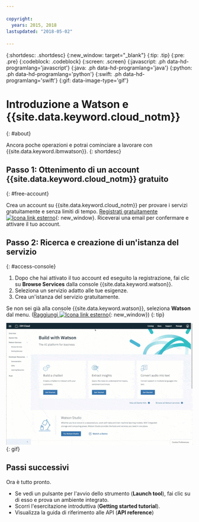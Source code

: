 ```yaml
---

copyright:
  years: 2015, 2018
lastupdated: "2018-05-02"

---
```


{:shortdesc: .shortdesc}
{:new_window: target="_blank"}
{:tip: .tip}
{:pre: .pre}
{:codeblock: .codeblock}
{:screen: .screen}
{:javascript: .ph data-hd-programlang='javascript'}
{:java: .ph data-hd-programlang='java'}
{:python: .ph data-hd-programlang='python'}
{:swift: .ph data-hd-programlang='swift'}
{:gif: data-image-type='gif'}

# Introduzione a Watson e {{site.data.keyword.cloud_notm}}
{: #about}

Ancora poche operazioni e potrai cominciare a lavorare con {{site.data.keyword.ibmwatson}}.
{: shortdesc}

## Passo 1: Ottenimento di un account {{site.data.keyword.cloud_notm}} gratuito
{: #free-account}

Crea un account su {{site.data.keyword.cloud_notm}} per provare i servizi gratuitamente e senza limiti di tempo. [Registrati gratuitamente ![Icona link esterno](../../icons/launch-glyph.svg "Icona link esterno")](https://{DomainName}/registration/?target=%2Fdeveloper%2Fwatson%2Fdashboard){: new_window}. Riceverai una email per confermare e attivare il tuo account.

## Passo 2: Ricerca e creazione di un'istanza del servizio
{: #access-console}

1.  Dopo che hai attivato il tuo account ed eseguito la registrazione, fai clic su **Browse Services** dalla console {{site.data.keyword.watson}}.
1.  Seleziona un servizio adatto alle tue esigenze.
1.  Crea un'istanza del servizio gratuitamente.

Se non sei già alla console {{site.data.keyword.watson}}, seleziona **Watson** dal menu. ([Raggiungi ![Icona link esterno](../../icons/launch-glyph.svg "Icona link esterno")](https://{DomainName}/developer/watson/){: new_window})
{: tip}

![Fai clic su Menu e quindi fai clic su Watson](images/ic-create-service.gif){: gif}

## Passi successivi

Ora è tutto pronto.

- Se vedi un pulsante per l'avvio dello strumento (**Launch tool**), fai clic su di esso e prova un ambiente integrato.
- Scorri l'esercitazione introduttiva (**Getting started tutorial**).
- Visualizza la guida di riferimento alle API (**API reference**)

